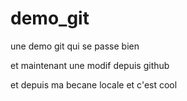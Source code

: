 demo_git
========

une demo git qui se passe bien

et maintenant une modif depuis github

et depuis ma becane locale et c'est cool
